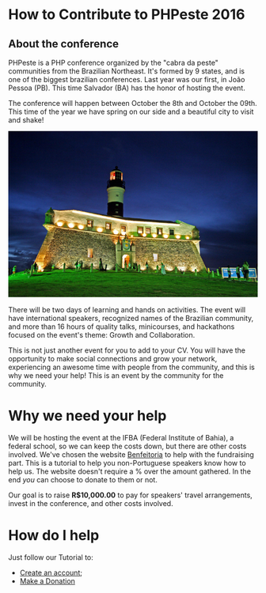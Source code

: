 # How to Contribute to PHPeste 2016

## About the conference

PHPeste is a PHP conference organized by the "cabra da peste" communities from the Brazilian Northeast. It's formed by 9 states, and is one of the biggest brazilian conferences.  Last year was our first, in João Pessoa (PB). This time Salvador (BA) has the honor of hosting the event.

The conference will happen between October the 8th and October the 09th. This time of the year we have spring on our side and a beautiful city to visit and shake!

![Salvador](/images/salvador.jpg)

There will be two days of learning and hands on activities. The event will have international speakers, recognized names of the Brazilian community, and more than 16 hours of quality talks, minicourses, and hackathons focused on the event's theme: Growth and Collaboration.

This is not just another event for you to add to your CV. You will have the opportunity to make social connections and grow your network, experiencing an awesome time with people from the community, and this is why we need your help! This is an event by the community for the community.

# Why we need your help

We will be hosting the event at the IFBA (Federal Institute of Bahia), a federal school, so we can keep the costs down, but there are other costs involved. We've chosen the website [Benfeitoria](http://www.benfeitoria.com) to help with the fundraising part. This is a tutorial to help you non-Portuguese speakers know how to help us. The website doesn't require a % over the amount gathered. In the end _you_ can choose to donate to them or not.

Our goal is to raise __R$10,000.00__ to pay for speakers' travel arrangements, invest in the conference, and other costs involved.

# How do I help

Just follow our Tutorial to:

* [Create an account](create-account.md);
* [Make a Donation](donation.md)
